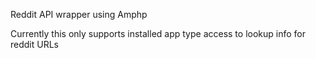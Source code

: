 Reddit API wrapper using Amphp


Currently this only supports installed app type access to lookup info for reddit URLs